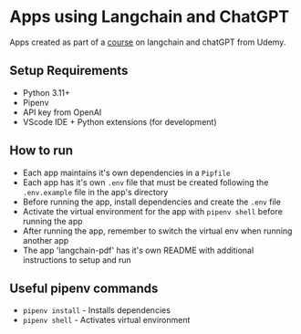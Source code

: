 # Apps using Langchain and ChatGPT

Apps created as part of a
[course](https://www.udemy.com/course/chatgpt-and-langchain-the-complete-developers-masterclass/)
on langchain and chatGPT from Udemy.

## Setup Requirements

- Python 3.11+
- Pipenv
- API key from OpenAI
- VScode IDE + Python extensions (for development)

## How to run

- Each app maintains it's own dependencies in a `Pipfile`
- Each app has it's own `.env` file that must be created following the
  `.env.example` file in the app's directory
- Before running the app, install dependencies and create the `.env` file
- Activate the virtual environment for the app with `pipenv shell` before
  running the app
- After running the app, remember to switch the virtual env when running another app
- The app 'langchain-pdf' has it's own README with additional instructions to setup and run

## Useful pipenv commands

- `pipenv install` - Installs dependencies
- `pipenv shell` - Activates virtual environment
 